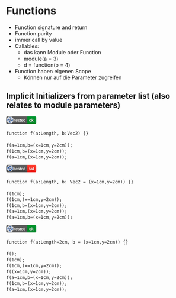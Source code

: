 # Functions

* Function signature and return
* Function purity
* immer call by value
* Callables:
  * das kann Module oder Function
  * module(a = 3)
  * d = function(b = 4)
* Function haben eigenen Scope
  * Können nur auf die Parameter zugreifen

## Implicit Initializers from parameter list (also relates to module parameters)

[![test](.test/README_implicit_init_by_parameter_A.png)](.test/README_implicit_init_by_parameter_A.log)

```µcad,README_implicit_init_by_parameter_A
function f(a:Length, b:Vec2) {}

f(a=1cm,b=(x=1cm,y=2cm));
f(1cm,b=(x=1cm,y=2cm));
f(a=1cm,(x=1cm,y=2cm));
```

[![test](.test/README_implicit_init_by_parameter_B.png)](.test/README_implicit_init_by_parameter_B.log)

```µcad,README_implicit_init_by_parameter_B
function f(a:Length, b: Vec2 = (x=1cm,y=2cm)) {}

f(1cm);
f(1cm,(x=1cm,y=2cm));
f(1cm,b=(x=1cm,y=2cm));
f(a=1cm,(x=1cm,y=2cm));
f(a=1cm,b=(x=1cm,y=2cm));
```

[![test](.test/README_implicit_init_by_parameter_C.png)](.test/README_implicit_init_by_parameter_C.log)

```µcad,README_implicit_init_by_parameter_C
function f(a:Length=2cm, b = (x=1cm,y=2cm)) {}

f();
f(1cm);
f(1cm,(x=1cm,y=2cm));
f((x=1cm,y=2cm));
f(a=1cm,b=(x=1cm,y=2cm));
f(1cm,b=(x=1cm,y=2cm));
f(a=1cm,(x=1cm,y=2cm));
```
